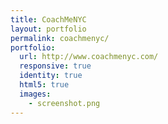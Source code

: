```yaml
---
title: CoachMeNYC
layout: portfolio
permalink: coachmenyc/
portfolio:
  url: http://www.coachmenyc.com/
  responsive: true
  identity: true
  html5: true
  images:
    - screenshot.png
---
```

